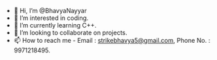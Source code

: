 - 👋 Hi, I’m @BhavyaNayyar
- 👀 I’m interested in coding.
- 🌱 I’m currently learning C++.
- 💞️ I’m looking to collaborate on projects.
- 📫 How to reach me - Email : strikebhavya5@gmail.com, Phone No. : 9971218495.

<!---
BhavyaNayyar/BhavyaNayyar is a ✨ special ✨ repository because its `README.md` (this file) appears on your GitHub profile.
You can click the Preview link to take a look at your changes.
--->
